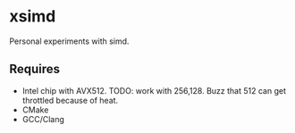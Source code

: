 # xsimd
Personal experiments with simd.

## Requires

- Intel chip with AVX512. TODO: work with 256,128. Buzz that 512 can get throttled because of heat.
- CMake
- GCC/Clang
